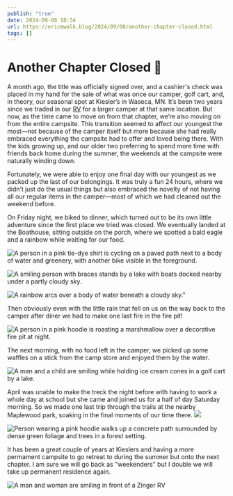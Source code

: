 ```yaml
---
publish: "true"
date: 2024-09-08 10:34
url: https://ericmwalk.blog/2024/09/08/another-chapter-closed.html
tags: []
---
```


# Another Chapter Closed 📕

A month ago, the title was officially signed over, and a cashier's check was placed in my hand for the sale of what was once our camper, golf cart, and, in theory, our seasonal spot at Kiesler’s in Waseca, MN. It’s been two years since we traded in our [RV](https://ericmwalk.blog/2022/09/28/goodbye-rv.html) for a larger camper at that same location. But now, as the time came to move on from that chapter, we’re also moving on from the entire campsite. This transition seemed to affect our youngest the most—not because of the camper itself but more because she had really embraced everything the campsite had to offer and loved being there. With the kids growing up, and our older two preferring to spend more time with friends back home during the summer, the weekends at the campsite were naturally winding down.

Fortunately, we were able to enjoy one final day with our youngest as we packed up the last of our belongings. It was truly a fun 24 hours, where we didn’t just do the usual things but also embraced the novelty of not having all our regular items in the camper—most of which we had cleaned out the weekend before.

On Friday night, we biked to dinner, which turned out to be its own little adventure since the first place we tried was closed. We eventually landed at the Boathouse, sitting outside on the porch, where we spotted a bald eagle and a rainbow while waiting for our food.

![A person in a pink tie-dye shirt is cycling on a paved path next to a body of water and greenery, with another bike visible in the foreground.](https://ericmwalk.blog/uploads/2024/img-1832.jpeg)


![A smiling person with braces stands by a lake with boats docked nearby under a partly cloudy sky.](https://ericmwalk.blog/uploads/2024/img-1837.jpeg)

![A rainbow arcs over a body of water beneath a cloudy sky."](https://ericmwalk.blog/uploads/2024/img-1840.jpeg)

Then obviously even with the little rain that fell on us on the way back to the camper after diner we had to make one last fire in the fire pit!

![A person in a pink hoodie is roasting a marshmallow over a decorative fire pit at night.](https://ericmwalk.blog/uploads/2024/img-1856.jpeg)



The next morning, with no food left in the camper, we picked up some waffles on a stick from the camp store and enjoyed them by the water. 

![A man and a child are smiling while holding ice cream cones in a golf cart by a lake.](https://ericmwalk.blog/uploads/2024/img-1858.jpeg)

April was unable to make the treck the night before with having to work a whole day at school but she came and joined us for a half of day Saturday morning. So we made one last trip through the trails at the nearby Maplewood park, soaking in the final moments of our time there.
![](https://ericmwalk.blog/uploads/2025/img-1861.jpeg)

![Person wearing a pink hoodie walks up a concrete path surrounded by dense green foliage and trees in a forest setting.](https://ericmwalk.blog/uploads/2025/img-1862.jpeg)

It has been a great couple of years at Kieslers and having a more permament campsite to go retreat to during the summer but onto the next chapter. I am sure we will go back as "weekenders" but I double we will take up permanent residence again.

![A man and woman are smiling in front of a Zinger RV](https://ericmwalk.blog/uploads/2024/img-1866.jpeg)
